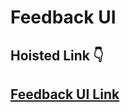 # Feedback UI

## Hoisted Link 👇

## [Feedback UI Link](https://ugamraj.github.io/JavaScript-M4/Feedback%20UI/)
